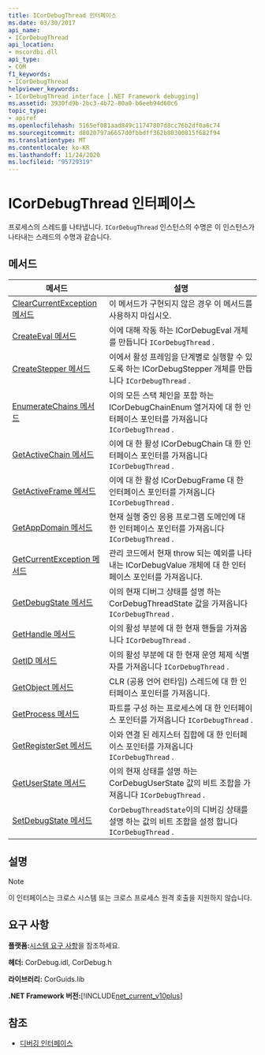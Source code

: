 ```yaml
---
title: ICorDebugThread 인터페이스
ms.date: 03/30/2017
api_name:
- ICorDebugThread
api_location:
- mscordbi.dll
api_type:
- COM
f1_keywords:
- ICorDebugThread
helpviewer_keywords:
- ICorDebugThread interface [.NET Framework debugging]
ms.assetid: 3930fd9b-2bc3-4b72-80a0-b6eeb94d60c6
topic_type:
- apiref
ms.openlocfilehash: 5165ef081aad849c11747807d8cc76b2df0a6c74
ms.sourcegitcommit: d8020797a6657d0fbbdff362b80300815f682f94
ms.translationtype: MT
ms.contentlocale: ko-KR
ms.lasthandoff: 11/24/2020
ms.locfileid: "95729319"
---
```

# <a name="icordebugthread-interface"></a>ICorDebugThread 인터페이스

프로세스의 스레드를 나타냅니다. `ICorDebugThread` 인스턴스의 수명은 이 인스턴스가 나타내는 스레드의 수명과 같습니다.  
  
## <a name="methods"></a>메서드  
  
|메서드|설명|  
|------------|-----------------|  
|[ClearCurrentException 메서드](icordebugthread-clearcurrentexception-method.md)|이 메서드가 구현되지 않은 경우 이 메서드를 사용하지 마십시오.|  
|[CreateEval 메서드](icordebugthread-createeval-method.md)|이에 대해 작동 하는 ICorDebugEval 개체를 만듭니다 `ICorDebugThread` .|  
|[CreateStepper 메서드](icordebugthread-createstepper-method.md)|이에서 활성 프레임을 단계별로 실행할 수 있도록 하는 ICorDebugStepper 개체를 만듭니다 `ICorDebugThread` .|  
|[EnumerateChains 메서드](icordebugthread-enumeratechains-method.md)|이의 모든 스택 체인을 포함 하는 ICorDebugChainEnum 열거자에 대 한 인터페이스 포인터를 가져옵니다 `ICorDebugThread` .|  
|[GetActiveChain 메서드](icordebugthread-getactivechain-method.md)|이에 대 한 활성 ICorDebugChain 대 한 인터페이스 포인터를 가져옵니다 `ICorDebugThread` .|  
|[GetActiveFrame 메서드](icordebugthread-getactiveframe-method.md)|이에 대 한 활성 ICorDebugFrame 대 한 인터페이스 포인터를 가져옵니다 `ICorDebugThread` .|  
|[GetAppDomain 메서드](icordebugthread-getappdomain-method.md)|현재 실행 중인 응용 프로그램 도메인에 대 한 인터페이스 포인터를 가져옵니다 `ICorDebugThread` .|  
|[GetCurrentException 메서드](icordebugthread-getcurrentexception-method.md)|관리 코드에서 현재 throw 되는 예외를 나타내는 ICorDebugValue 개체에 대 한 인터페이스 포인터를 가져옵니다.|  
|[GetDebugState 메서드](icordebugthread-getdebugstate-method.md)|이의 현재 디버그 상태를 설명 하는 CorDebugThreadState 값을 가져옵니다 `ICorDebugThread` .|  
|[GetHandle 메서드](icordebugthread-gethandle-method.md)|이의 활성 부분에 대 한 현재 핸들을 가져옵니다 `ICorDebugThread` .|  
|[GetID 메서드](icordebugthread-getid-method.md)|이의 활성 부분에 대 한 현재 운영 체제 식별자를 가져옵니다 `ICorDebugThread` .|  
|[GetObject 메서드](icordebugthread-getobject-method.md)|CLR (공용 언어 런타임) 스레드에 대 한 인터페이스 포인터를 가져옵니다.|  
|[GetProcess 메서드](icordebugthread-getprocess-method.md)|파트를 구성 하는 프로세스에 대 한 인터페이스 포인터를 가져옵니다 `ICorDebugThread` .|  
|[GetRegisterSet 메서드](icordebugthread-getregisterset-method.md)|이와 연결 된 레지스터 집합에 대 한 인터페이스 포인터를 가져옵니다 `ICorDebugThread` .|  
|[GetUserState 메서드](icordebugthread-getuserstate-method.md)|이의 현재 상태를 설명 하는 CorDebugUserState 값의 비트 조합을 가져옵니다 `ICorDebugThread` .|  
|[SetDebugState 메서드](icordebugthread-setdebugstate-method.md)|`CorDebugThreadState`이의 디버깅 상태를 설명 하는 값의 비트 조합을 설정 합니다 `ICorDebugThread` .|  
  
## <a name="remarks"></a>설명  
  
> [!NOTE]
> 이 인터페이스는 크로스 시스템 또는 크로스 프로세스 원격 호출을 지원하지 않습니다.  
  
## <a name="requirements"></a>요구 사항  

 **플랫폼:**[시스템 요구 사항](../../get-started/system-requirements.md)을 참조하세요.  
  
 **헤더:** CorDebug.idl, CorDebug.h  
  
 **라이브러리:** CorGuids.lib  
  
 **.NET Framework 버전:**[!INCLUDE[net_current_v10plus](../../../../includes/net-current-v10plus-md.md)]  
  
## <a name="see-also"></a>참조

- [디버깅 인터페이스](debugging-interfaces.md)
